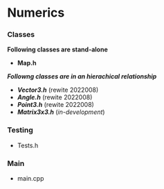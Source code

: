 # Numerics

</hr>

### Classes

**Following classes are stand-alone**
- **Map.h**

***Followng classes are in an hierachical relationship***
+ ***Vector3.h***      (rewite 2022008)
+ ***Angle.h***        (rewite 2022008)
+ ***Point3.h***       (rewite 2022008)
+ ***Matrix3x3.h***    (*in-development*)

### Testing

- Tests.h

</hr>

### Main

- main.cpp
